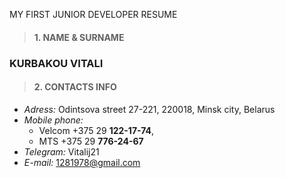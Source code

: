  MY FIRST JUNIOR DEVELOPER RESUME

> #### 1. NAME & SURNAME ####

### KURBAKOU VITALI
   
> #### 2. CONTACTS INFO ####

* *Adress:* Odintsova street 27-221, 220018, Minsk city, Belarus  
* *Mobile phone:* 
    * Velcom +375 29 **122-17-74**, 
    * MTS +375 29 **776-24-67** 
* *Telegram:* Vitalij21  
* *E-mail:* 1281978@gmail.com
